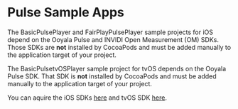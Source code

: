 # Pulse Sample Apps

The BasicPulsePlayer and FairPlayPulsePlayer sample projects for iOS depend on the Ooyala Pulse and INVIDI Open Measurement (OM) SDKs. Those SDKs are **not** installed by CocoaPods and must be added manually to the application target of your project.

The BasicPulsetvOSPlayer sample project for tvOS depends on the Ooyala Pulse SDK. That SDK is **not** installed by CocoaPods and must be added manually to the application target of your project.

 You can aquire the iOS SDKs [here](https://service.videoplaza.tv/proxy/ios-sdk/2/latest) and tvOS SDK [here](https://service.videoplaza.tv/proxy/tvos-sdk/2/latest).
 